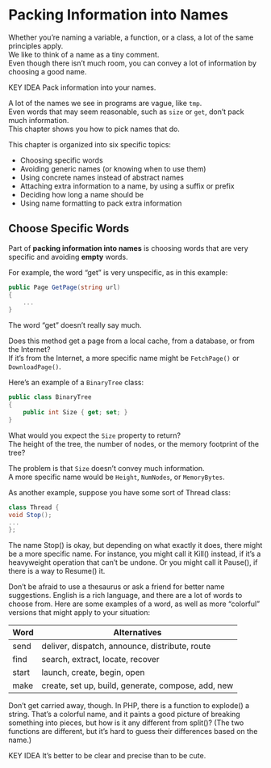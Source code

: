 # Packing Information into Names

Whether you’re naming a variable, a function, or a class, a lot of the same principles apply.  
We like to think of a name as a tiny comment.  
Even though there isn’t much room, you can convey a lot of information by choosing a good name.

KEY IDEA
Pack information into your names.

A lot of the names we see in programs are vague, like `tmp`.  
Even words that may seem reasonable, such as `size` or `get`, don’t pack much information.  
This chapter shows you how to pick names that do.

This chapter is organized into six specific topics:

- Choosing specific words
- Avoiding generic names (or knowing when to use them)
- Using concrete names instead of abstract names
- Attaching extra information to a name, by using a suffix or prefix
- Deciding how long a name should be
- Using name formatting to pack extra information

## Choose Specific Words

Part of **packing information into names** is choosing words that are very specific and avoiding **empty** words.

For example, the word “get” is very unspecific, as in this example:

```cs
public Page GetPage(string url)
{
    ...
}
```

The word “get” doesn’t really say much.

Does this method get a page from a local cache, from a database, or from the Internet?  
If it’s from the Internet, a more specific name might be `FetchPage()` or `DownloadPage()`.

Here’s an example of a `BinaryTree` class:

```cs
public class BinaryTree
{
    public int Size { get; set; }
}
```

What would you expect the `Size` property to return?  
The height of the tree, the number of nodes, or the memory footprint of the tree?

The problem is that `Size` doesn’t convey much information.  
A more specific name would be `Height`, `NumNodes`, or `MemoryBytes`.

As another example, suppose you have some sort of Thread class:

```cs
class Thread {
void Stop();
...
};
```

The name Stop() is okay, but depending on what exactly it does, there might be a more specific
name. For instance, you might call it Kill() instead, if it’s a heavyweight operation that can’t
be undone. Or you might call it Pause(), if there is a way to Resume() it.

Don’t be afraid to use a thesaurus or ask a friend for better name suggestions. English is a rich
language, and there are a lot of words to choose from.
Here are some examples of a word, as well as more “colorful” versions that might apply to your
situation:

| Word  | Alternatives                                       |
| ----- | -------------------------------------------------- |
| send  | deliver, dispatch, announce, distribute, route     |
| find  | search, extract, locate, recover                   |
| start | launch, create, begin, open                        |
| make  | create, set up, build, generate, compose, add, new |

Don’t get carried away, though. In PHP, there is a function to explode() a string. That’s a colorful
name, and it paints a good picture of breaking something into pieces, but how is it any different
from split()? (The two functions are different, but it’s hard to guess their differences based on
the name.)

KEY IDEA
It’s better to be clear and precise than to be cute.
